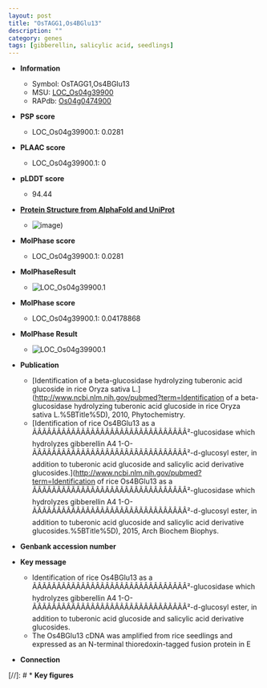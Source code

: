 ```yaml
---
layout: post
title: "OsTAGG1,Os4BGlu13"
description: ""
category: genes
tags: [gibberellin, salicylic acid, seedlings]
---
```


* **Information**  
    + Symbol: OsTAGG1,Os4BGlu13  
    + MSU: [LOC_Os04g39900](http://rice.plantbiology.msu.edu/cgi-bin/ORF_infopage.cgi?orf=LOC_Os04g39900)  
    + RAPdb: [Os04g0474900](http://rapdb.dna.affrc.go.jp/viewer/gbrowse_details/irgsp1?name=Os04g0474900)  

* **PSP score**  
    + LOC_Os04g39900.1: 0.0281 

* **PLAAC score**  
    + LOC_Os04g39900.1: 0 

* **pLDDT score**
    + 94.44

* **[Protein Structure from AlphaFold and UniProt](https://www.uniprot.org/uniprotkb/Q7XKV2/entry#structure)**
    + ![image](https://ricepsp.github.io/images/Q7/AF-Q7XKV2-F1.png))

* **MolPhase score**
    + LOC_Os04g39900.1: 0.0281

* **MolPhaseResult**
    + ![LOC_Os04g39900.1](https://ricepsp.github.io/pictures/LOC_Os04g/LOC_Os04g39900.1.png)

* **MolPhase score**
    + LOC_Os04g39900.1: 0.04178868

* **MolPhase Result**
    + ![LOC_Os04g39900.1](https://304243504.github.io/Pictures/LOC_Os04g/LOC_Os04g39900.1.png)

* **Publication**  
    + [Identification of a beta-glucosidase hydrolyzing tuberonic acid glucoside in rice Oryza sativa L.](http://www.ncbi.nlm.nih.gov/pubmed?term=Identification of a beta-glucosidase hydrolyzing tuberonic acid glucoside in rice Oryza sativa L.%5BTitle%5D), 2010, Phytochemistry.
    + [Identification of rice Os4BGlu13 as a ÃÂÃÂÃÂÃÂÃÂÃÂÃÂÃÂÃÂÃÂÃÂÃÂÃÂÃÂÃÂÃÂ²-glucosidase which hydrolyzes gibberellin A4 1-O-ÃÂÃÂÃÂÃÂÃÂÃÂÃÂÃÂÃÂÃÂÃÂÃÂÃÂÃÂÃÂÃÂ²-d-glucosyl ester, in addition to tuberonic acid glucoside and salicylic acid derivative glucosides.](http://www.ncbi.nlm.nih.gov/pubmed?term=Identification of rice Os4BGlu13 as a ÃÂÃÂÃÂÃÂÃÂÃÂÃÂÃÂÃÂÃÂÃÂÃÂÃÂÃÂÃÂÃÂ²-glucosidase which hydrolyzes gibberellin A4 1-O-ÃÂÃÂÃÂÃÂÃÂÃÂÃÂÃÂÃÂÃÂÃÂÃÂÃÂÃÂÃÂÃÂ²-d-glucosyl ester, in addition to tuberonic acid glucoside and salicylic acid derivative glucosides.%5BTitle%5D), 2015, Arch Biochem Biophys.

* **Genbank accession number**  

* **Key message**  
    + Identification of rice Os4BGlu13 as a ÃÂÃÂÃÂÃÂÃÂÃÂÃÂÃÂÃÂÃÂÃÂÃÂÃÂÃÂÃÂÃÂ²-glucosidase which hydrolyzes gibberellin A4 1-O-ÃÂÃÂÃÂÃÂÃÂÃÂÃÂÃÂÃÂÃÂÃÂÃÂÃÂÃÂÃÂÃÂ²-d-glucosyl ester, in addition to tuberonic acid glucoside and salicylic acid derivative glucosides.
    + The Os4BGlu13 cDNA was amplified from rice seedlings and expressed as an N-terminal thioredoxin-tagged fusion protein in E

* **Connection**  

[//]: # * **Key figures**  


